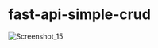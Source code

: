 # fast-api-simple-crud
![Screenshot_15](https://user-images.githubusercontent.com/54160771/229051961-46a07cd7-f216-4879-b763-4de0867b8828.png)
